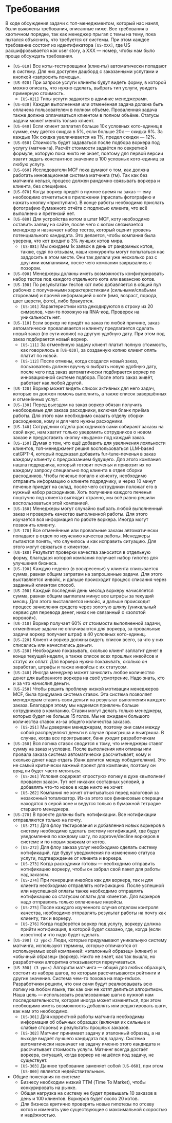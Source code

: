 # Требования

В ходе обсуждения задачи с топ-менеджментом, который нас нанял, были выявлены требования, описанные ниже. Все требования в хаотичном порядке, так как менеджер прыгал с темы на тему, пока пытался объяснить, что требуется от системы. При этом каждое требование состоит из идентификатора `[US-XXX]`, где US расшифровывается как user story, а ХХХ — номер, чтобы нам было проще обсуждать требования.


- `[US-010]` Все коты-тестировщики (клиенты) автоматически попадают в систему. Для них доступен дашборд с заказанными услугами и кнопкой «запросить помощь».
- `[US-020]` При запросе услуги клиенты будут видеть форму, в которой можно описать, что нужно сделать, выбрать тип услуги, увидеть примерную стоимость.
  - `[US-021]` Типы услуги задаются в админке менеджерами.
- `[US-030]` Каждая выполненная или отменённая задача должна быть оплачена пользователем в полном объёме. Проваленная задача также должна оплачиваться клиентом в полном объёме. Статусы задачи может менять только клиент.
- `[US-040]` Если клиент заплатил больше 10к условных кото-единиц в сумме, ему даётся скидка в 5%, если больше 20к — скидка 6%. За каждые 10к скидка увеличивается на 1%, предел скидки — 12%.
- `[US-050]` Стоимость будет задаваться после подбора воркера под услугу (матчинга). Расчёт стоимости задаётся по секретной формуле, которую пока никто не знает, поэтому для первой версии хватит задать константное значение в 100 условных кото-единиц за любую услугу.
- `[US-060]` Исследователи MCF пока думают о том, как должна работать инновационная система матчинга (тм). Так как без матчинга нельзя, процесс должен рандомно связывать воркера и клиента, без специфики.
- `[US-070]` Когда воркер придёт в нужное время на заказ — ему необходимо отметиться в приложении (прислать фотографию и нажать кнопку «приступил»). В конце работы необходимо прислать фотографию бумажного отчёта с подписью клиента, что всё выполнено и претензий нет. 
- `[US-080]` Для устройства котом в штат MCF, коту необходимо оставить заявку на сайте, после чего с котом связывается менеджер и назначает набор тестов, который оценит уровень потенциального кандидата. Это делается, чтобы компания была уверена, что кот входит в 3% лучших котов мира.
  - `[US-081]` Мы ожидаем 1к заявок в день от рандомных котов, также, судя по отзывам, наши конкуренты могут попытаться нас заддосить в этом месте. Они так делали уже несколько раз с другими компаниями, после чего компании закрывались с позором.
- `[US-090]` Менеджеры должны иметь возможность конфигурировать набор тестов под каждого отдельного кота или вакансию котов.
- `[US-100]` По результатам тестов кот либо добавляется в общий пул рабочих с полученными характеристиками (сильными/слабыми сторонами) и прочей информацией о коте (имя, возраст, порода, цвет шерсти, фото), либо бракуется.
  - `[US-101]` Характеристики кота декодируются в строку из 20 символов, чем-то похожую на RNA-код. Проверок на уникальность нет.
- `[US-110]` Если воркер не придёт на заказ по любой причине, заказ автоматически проваливается и клиенту предлагается сделать новый заказ (по сути копию) на другую удобную дату. При этом под заказ подбирается новый воркер.
  - `[US-111]` За отменённую задачу клиент платит полную стоимость, как говорилось в `[US-030]`, за созданную копию клиент опять платит по новой.
  - `[US-112]` После отмены, когда создался новый заказ, пользователь должен вручную выбрать новую удобную дату, после чего под заказ автоматически подбирается воркер по инновационной системе подбора. После этого заказ живёт, работает как любой другой.
- `[US-120]` Воркер может видеть список активных для него задач, которые он должен помочь выполнить, а также список завершённых и отменённых услуг.
- `[US-130]` Перед выездом на заказ воркер обязан получить необходимые для заказа расходники, включая бланк приёма работы. Для этого нам необходимо сказать отделу сборки расходников, кому и для чего нужны расходники.
- `[US-140]` Сотрудники отдела расходников сами собирают заказы на свой вкус, нам хватит только уведомить сотрудников о новом заказе и предоставить кнопку «выдано» под каждый заказ.
- `[US-150]` Думая о том, что ещё добавить для увеличения лояльности клиентов, топ-менеджмент решил воспользоваться LLM-based catGPT-4, который подсказал добавить fur-tune-печенья в заказ каждому клиенту с предсказанием будущего. Для этого компания нашла подрядчика, который готовит печенья и привозит их по каждому запросу специально под клиента в отдел сборки расходников. Чтобы печенье попало к клиенту, необходимо отправить информацию о клиенте подрядчику, и через 10 минут печенье приедет на склад, после чего сотрудники положат его в нужный набор расходников. Хоть получение каждого печенья поштучно под клиента выглядит странно, мы всё равно решили воспользоваться этой компанией.
- `[US-160]` Менеджеры могут случайно выбрать любой выполненный заказ и проверить качество выполненной работы. Для этого изучается вся информация по работе воркера. Иногда могут позвонить клиенту.
- `[US-170]` Все отменённые или провальные заказы автоматически попадают в отдел по изучению качества работы. Менеджеры пытаются понять, что случилось и как исправить ситуацию. Для этого могут связаться с клиентом.
- `[US-180]` Результат проверки качества заносится в отдельную форму, благодаря которой компания получает набор гипотез для улучшения бизнеса.
- `[US-190]` Каждую неделю (в воскресенье) у клиента списывается сумма, равная общим затратам на запрошенные задачи. Для этого выставляется инвойс, и дальше происходит процесс списания через заданный клиентом способ.
- `[US-200]` Каждый последний день месяца воркеру начисляется сумма, равная общим выплатам минус все штрафы за текущий месяц. Для этого выставляется инвойс, и дальше происходит процесс зачисления средств через золотую шляпу (уникальный сервис для перевода денег, никак не связанный с «золотой короной»).
- `[US-210]` Воркер получает 60% от стоимости выполненной задачи, отменённые задачи не оплачиваются для воркера, за провальные задачи воркер получает штраф в 40 условных кото-единиц.
- `[US-220]` Клиент и воркер должны видеть список всего, за что у них списались или начислились деньги.
- `[US-230]` Необходимо показывать, сколько клиент заплатит денег в конце текущей недели, а также список всех прошлых инвойсов и статус их оплат. Для воркера нужно показывать, сколько он заработал, штрафы и также инвойсы с их статусом.
- `[US-240]` Иногда менеджер может зачислить любое количество денег для выбранного воркера на своё усмотрение. Надо знать, кто и за что начислил деньги.
- `[US-250]` Чтобы решить проблему низкой мотивации менеджеров MCF, была придумана система ставок. Эта система позволяет менеджерам ставить свои деньги на результат выполнения каждого заказа. Благодаря этому мы надеемся привлечь больше сотрудников в компанию. Ставки могут делать только менеджеры, которых будет не больше 15 голов. Мы не ожидаем большого количества ставок из-за общего количества заказов.
  - `[US-251]` Мы доверяем менеджерам, поэтому они сами между собой распределяют деньги в случае проигрыша и выигрыша. В случае, когда все проигрывают, банк уходит разработчикам
- `[US-260]` Вся логика ставок сводится к тому, что менеджеры ставят сумму на заказ и условие. После выполнения или отмены или провала заказа система автоматически рассчитывает, кому и сколько денег надо отдать (банк делится между победителями). Это не самый критически важный проект для компании, поэтому он вряд ли будет часто меняться.
  - `[US-261]` Условия содержат «простую» логику в духе «выполнен/провален заказ». Тут нет никаких составных условий, а добавлять что-то новое в коде никто не хочет.
  - `[US-262]` Компания не хочет отчитываться перед налоговой за незаконный тотализатор. Из-за этого все финансовые операции находятся в серой зоне и ведутся только в бумажной тетрадке старшего менеджера.
- `[US-270]` В проекте должны быть нотификации. Все нотификации отправляются только на почту.
  - `[US-271]` Для флоу тестирования и добавления новых воркеров в систему необходимо сделать систему нотификаций, где будут уведомления по каждому шагу, по approve/decline воркеров в системе и по новым заявкам от котов.
  - `[US-272]` Для флоу заказа услуг необходимо сделать систему нотификаций, где будут уведомления по изменению статуса услуги, подтверждение от клиента и воркера.
  - `[US-273]` Когда расходники готовы — необходимо отправить нотификацию воркеру, чтобы он забрал свой пакет для работы над заказом.
  - `[US-274]` При генерации инвойса как для воркера, так и для клиента необходимо отправлять нотификацию. После успешной или неуспешной оплаты также необходимо отправлять нотификацию со статусом оплаты для клиентов. Для воркеров надо отправлять только оплаченные инвойсы.
  - `[US-275]` После каждого изученного случая отделом контроля качества, необходимо отправлять результат работы на почту как клиенту, так и воркеру.
  - `[US-276]` Когда подберётся воркер под услугу, воркеру должна прийти нотификация, в которой будет сказано, где, когда (если известно) и что надо будет сделать.
- `[US-290] (2 урок)` Люди, которые придумывают уникальную систему матчинга, используют термины, которые отличаются от используемых всей компанией: «эталонный образец» (клиент) и «обычный образец» (воркер). Никто не знает, как так вышло, но разработчики алгоритма отказываются переучиваться.
- `[US-300] (3 урок)` Алгоритм матчинга — общий для любых образцов, состоит из набора шагов, по которым рассчитываются рейтинги и другие значения. Система чем-то похожа на map-reduce. Разработчики решили, что они сами будут реализовывать всю логику на любом языке, так как они не хотят делиться алгоритмом. Наша цель — использовать реализованные шаги в нужной нам последовательности, которая иногда может изменяться, при этом необходимо иметь возможность добавлять или редактировать шаги, как нам это необходимо.
  - `[US-301]` Для корректной работы матчинга необходимы информация об обычных образцах (включая их сильные и слабые стороны) и результаты прошлых заказов.
  - `[US-302]` Матчинг принимает задачу и эталонный образец, а на выходе выдаёт лучшего кандидата под задачу. Система автоматически назначает на задачу именно этого кандидата и рассчитывает стоимость услуги. Матчинг всегда достаёт воркера, ситуаций, когда воркер не нашёлся под задачу, не существует.
  - `[US-303]` Данное требование заменяет собой `[US-060]`, при этом `[US-060]` является недействительным.
-   Общие пожелания по системе
    -   Бизнесу необходим низкий ТТМ (Time To Market), чтобы конкурировать на рынке.
    -   Общая нагрузка на систему не будет превышать 10 заказов в день и 100 клиентов. Воркеров будет около 20 котов.
    -   Для бизнеса критично проверять новые гипотезы по отсеву котов и изменять уже существующие с максимальной скоростью и надёжностью.